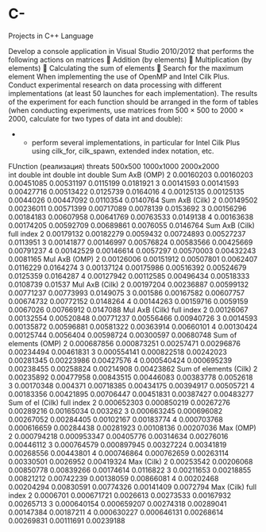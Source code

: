 # C-
Projects in C++ Language


Develop a console application in Visual Studio 2010/2012 that performs the following actions on matrices
 Addition (by elements)
 Multiplication (by elements)
 Calculating the sum of elements
 Search for the maximum element
When implementing the use of OpenMP and Intel Cilk Plus. Conduct experimental research on data processing with different implementations (at least 50 launches for each implementation).
The results of the experiment for each function should be arranged in the form of tables (when conducting experiments, use matrices from 500 × 500 to 2000 × 2000, calculate for two types of data int and double):
* - perform several implementations, in particular for Intel Cilk Plus using cilk_for, cilk_spawn, extended index notation, etc.
							
FUnction (реализация)	threats 	500х500		1000х1000		2000х2000	
		int	double	int	double	int	double
Sum AxB (OMP)	2	0.00160203	0.00160203	0.00451085	0.00531197	0.0115199	0.0181921
	3	0.00141593	0.00141593	0.00427716	0.00513422	0.0125739	0.0164016
	4	0.00125135	0.00125135	0.0044026	0.00447092	0.0110354	0.0140764
Sum AxB (Cilk)	2	0.00149502	0.00236011	0.00571399	0.00717089	0.0078139	0.0153692
	3	0.00156296	0.00184183	0.00607958	0.00641769	0.00763533	0.0149138
	4	0.00163638	0.00174205	0.00592709	0.00689861	0.0076055	0.0146764
Sum AxB (Cilk) full index	2	0.00179132	0.00182279	0.0059432	0.00724893	0.00527237	0.0113951
	3	0.00141877	0.00146997	0.00576824	0.00583566	0.00425669	0.00791237
	4	0.00142529	0.00146614	0.0057297	0.00570003	0.00432243	0.0081165
Mul AxB (OMP)	2	0.00126006	0.00151912	0.00507801	0.0062407	0.0116229	0.0164274
	3	0.00137124	0.00175986	0.00516392	0.00524679	0.0125359	0.0164287
	4	0.00127942	0.00112585	0.00496434	0.00518333	0.0108739	0.01537
Mul AxB (Cilk)	2	0.00197204	0.00236887	0.00599132	0.00771237	0.00773993	0.0149075
	3	0.001586	0.00167582	0.00607757	0.00674732	0.00772152	0.0148264
	4	0.00144263	0.00159716	0.0059159	0.0067026	0.00766912	0.0147088
Mul AxB (Cilk) full index	2	0.00126067	0.00132554	0.00520848	0.00771237	0.00556466	0.00940726
	3	0.0014593	0.00135872	0.00596881	0.00581322	0.00363914	0.00660101
	4	0.00130424	0.00125744	0.0056404	0.00598724	0.00300597	0.00680748
Sum of elements (OMP) 	2	0.000687856	0.000873251	0.00257471	0.00296876	0.00234494	0.00461831
	3	0.000554141	0.000822518	0.00242023	0.00281345	0.00223986	0.00427576
	4	0.000540424	0.000695239	0.00238455	0.00258824	0.00214908	0.00423862
Sum of elements (Cilk) 	2	0.00235892	0.00477958	0.00843515	0.00446083	0.00383778	0.0052618
	3	0.00170348	0.004371	0.00718385	0.00434175	0.00394917	0.00505721
	4	0.00183356	0.00421895	0.00706447	0.00451831	0.00387427	0.00483277
Sum of el (Cilk) full index	2	0.000652303	0.000850219	0.00267276	0.00289216	0.00165034	0.003262
	3	0.000663245	0.000696082	0.00267052	0.00284405	0.00102167	0.00183774
	4	0.000703768	0.000616659	0.00284438	0.00281923	0.00108136	0.00207036
Max (OMP) 	2	0.000794218	0.000953347	0.00405776	0.00314634	0.00276016	0.00446112
	3	0.000764579	0.000897945	0.00327224	0.00341819	0.00268556	0.00443801
	4	0.000746864	0.000762659	0.00263114	0.00330501	0.0026952	0.00419324
Max (Cilk) 	2	0.00253542	0.00206068	0.00850778	0.00839266	0.00174614	0.0116822
	3	0.00211653	0.00218855	0.00821212	0.00742239	0.00138059	0.00866081
	4	0.00202468	0.00204294	0.00830591	0.00774326	0.00141409	0.0072794
Max (Cilk) full index	2	0.0006701	0.000671721	0.0026613	0.00273533	0.00167932	0.00265713
	3	0.000640154	0.000659207	0.00274318	0.00289041	0.00147384	0.00187211
	4	0.000630227	0.000646131	0.00268614	0.00269831	0.00111691	0.00239188
